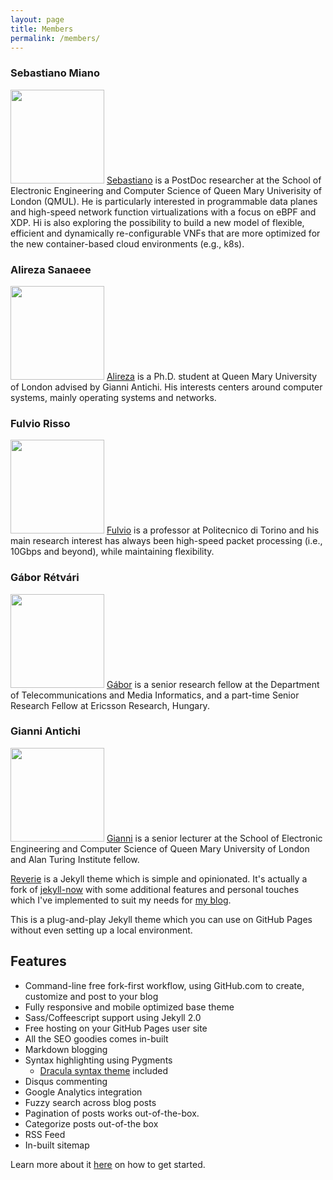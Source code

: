 ```yaml
---
layout: page
title: Members
permalink: /members/
---
```



### Sebastiano Miano
<img src="https://sebymiano.github.io/author/sebastiano-miano/avatar_hu86a7dc17347d16542298c95f79ef7dc9_142459_270x270_fill_q90_lanczos_center.jpg" width="150" height="150"> [Sebastiano](https://sebymiano.github.io/) is a PostDoc researcher at the School of Electronic Engineering and Computer Science of Queen Mary Univerisity of London (QMUL). He is particularly interested in programmable data planes and high-speed network function virtualizations with a focus on eBPF and XDP. Hi is also exploring the possibility to build a new model of flexible, efficient and dynamically re-configurable VNFs that are more optimized for the new container-based cloud environments (e.g., k8s).

### Alireza Sanaeee
<img src="https://raw.githubusercontent.com/sarsanaee/jekyll-now/master/images/my_pix.jpg" width="150" height="150"> [Alireza](https://sarsanaee.github.io/) is a Ph.D. student at Queen Mary University of London advised by Gianni Antichi. His interests centers around computer systems, mainly operating systems and networks.

### Fulvio Risso
<img src="https://lh3.googleusercontent.com/U8zONucTMou59DdG_iZDzMcoVz5qYLRG2AACRtYzUJw3qByteYi3XywjVJH7hF9f0EjaYqWB57qia6uJbITM9wk9ZbaQ5vqcKCFVz8-GF7dtSfa_=w1280" width="150" height="150"> [Fulvio](https://fulvio.frisso.net/) is a professor at Politecnico di Torino and his main research interest has always been high-speed packet processing (i.e., 10Gbps and beyond), while maintaining flexibility.

### Gábor Rétvári
<img src="http://lendulet.tmit.bme.hu/~retvari/retvari.portre.png" width="150" height="150"> [Gábor](http://lendulet.tmit.bme.hu/~retvari/) is a senior research fellow at the Department of Telecommunications and Media Informatics, and a part-time Senior Research Fellow at Ericsson Research, Hungary. 

### Gianni Antichi 
<img src="https://gianniantichi.github.io/img/gianni.png" width="150" height="150"> [Gianni](https://gianniantichi.github.io/) is a senior lecturer at the School of Electronic Engineering and Computer Science of Queen Mary University of London and Alan Turing Institute fellow.

[Reverie](https://github.com/amitmerchant1990/reverie) is a Jekyll theme which is simple and opinionated. It's actually a fork of [jekyll-now](https://github.com/barryclark/jekyll-now) with some additional features and personal touches which I've implemented to suit my needs for [my blog](https://www.amitmerchant.com).

This is a plug-and-play Jekyll theme which you can use on GitHub Pages without even setting up a local environment.

## Features

- Command-line free fork-first workflow, using GitHub.com to create, customize and post to your blog
- Fully responsive and mobile optimized base theme
- Sass/Coffeescript support using Jekyll 2.0
- Free hosting on your GitHub Pages user site
- All the SEO goodies comes in-built
- Markdown blogging
- Syntax highlighting using Pygments
    - [Dracula syntax theme](https://draculatheme.com/) included
- Disqus commenting
- Google Analytics integration
- Fuzzy search across blog posts
- Pagination of posts works out-of-the-box.
- Categorize posts out-of-the box
- RSS Feed
- In-built sitemap

Learn more about it [here](https://github.com/amitmerchant1990/reverie) on how to get started.
